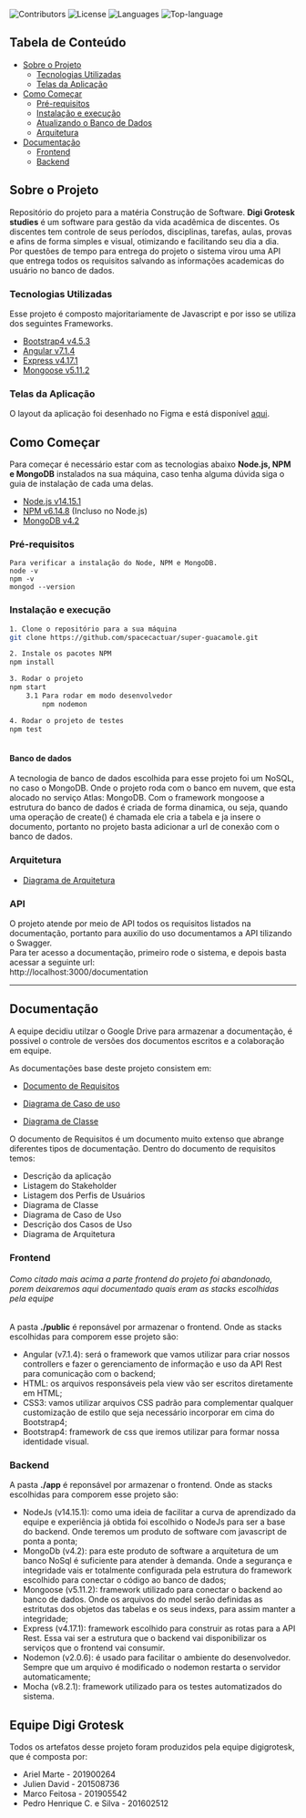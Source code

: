 <!--
*** Você olhou o README, parabéns
*** Nesse markdown vou referenciar os links para facilitar legilibilidade
-->

<!-- PROJECTS SHIELDS -->
![Contributors][contributors-badge]
![License][license]
![Languages][languages]
![Top-language][top-language]

<!-- Content Table-->
## Tabela de Conteúdo

- [Sobre o Projeto](#sobre-o-projeto)
  - [Tecnologias Utilizadas](#tecnologias-utilizadas)
  - [Telas da Aplicação](#telas-da-aplicação)
- [Como Começar](#como-começar)
  - [Pré-requisitos](#pré-requisitos)
  - [Instalação e execução](#instalação-e-execução)
  - [Atualizando o Banco de Dados](#atualizando-o-banco-de-dados)
  - [Arquitetura](#arquitetura)
- [Documentação](#documentação)
  - [Frontend](#frontend)
  - [Backend](#backend)

<!-- About the Project-->
## Sobre o Projeto

Repositório do projeto para a matéria Construção de Software.
**Digi Grotesk studies** é um software para gestão da vida acadêmica de discentes. Os discentes tem controle de seus períodos, disciplinas, tarefas, aulas, provas e afins de forma simples e visual, otimizando e facilitando seu dia a dia.<br>
Por questões de  tempo para entrega do projeto o sistema virou uma API que entrega todos os requisitos salvando as informações academicas do usuário no banco de dados.

### Tecnologias Utilizadas

Esse projeto é composto majoritariamente de Javascript e por isso se utiliza dos seguintes Frameworks.

- [Bootstrap4 v4.5.3](https://getbootstrap.com/)
- [Angular v7.1.4](https://angular.io)
- [Express v4.17.1](https://expressjs.com)
- [Mongoose v5.11.2](https://mongoosejs.com/)

### Telas da Aplicação
O layout da aplicação foi desenhado no Figma e está disponível [aqui](https://www.figma.com/proto/9Lx0Og1sdE6bFXRwFtKl8y/Digi-Grotesk?node-id=15%3A31&viewport=424%2C-1019%2C0.5&scaling=min-zoom).

<!-- Getting Started -->
## Como Começar

Para começar é necessário estar com as tecnologias abaixo **Node.js, NPM e MongoDB** instalados na sua máquina, caso tenha alguma dúvida siga o guia de instalação de cada uma delas.

- [Node.js v14.15.1](https://nodejs.org/en/)
- [NPM v6.14.8](https://www.npmjs.com/) (Incluso no Node.js)
- [MongoDB v4.2](https://www.mongodb.com/)

### Pré-requisitos
```
Para verificar a instalação do Node, NPM e MongoDB.
node -v
npm -v
mongod --version
```

### Instalação e execução
```sh
1. Clone o repositório para a sua máquina
git clone https://github.com/spacecactuar/super-guacamole.git

2. Instale os pacotes NPM
npm install

3. Rodar o projeto
npm start
    3.1 Para rodar em modo desenvolvedor
        npm nodemon

4. Rodar o projeto de testes
npm test
    
```

#### Banco de dados
A tecnologia de banco de dados escolhida para esse projeto foi um NoSQL, no caso o MongoDB. Onde o projeto roda com o banco em nuvem, que esta alocado no serviço Atlas: MongoDB.
Com o framework mongoose a estrutura do banco de dados é criada de forma dinamica, ou seja, quando uma operação de create() é chamada ele cria a tabela e ja insere o documento, portanto no projeto basta adicionar a url de conexão com o banco de dados.

### Arquitetura
- [Diagrama de Arquitetura](https://drive.google.com/file/d/1D3ytcmxb1eZ3RUNFNHrX8GmTNPnHovXS/view?usp=sharing)

### API

O projeto atende por meio de API todos os requisitos listados na documentação, portanto para auxilio do uso documentamos a API tilizando o Swagger.<br>
Para ter acesso a documentação, primeiro rode o sistema, e depois basta acessar a seguinte url:<br>
http://localhost:3000/documentation

---

<!-- Documentation  -->

## Documentação

A equipe decidiu utilzar o Google Drive para armazenar a documentação, é possivel o controle de versões dos documentos escritos e a colaboração em equipe.

As documentações base deste projeto consistem em:

- [Documento de Requisitos](https://docs.google.com/document/d/1nW10u2yDiluhZo_GnVky8zfrkgEGlzbv9Vv8s9B-U1E/edit?usp=sharing)

- [Diagrama de Caso de uso](https://drive.google.com/file/d/1_J1_o2Cn_jvaA8xDJmoSDzqNWpNrp2QW/view?usp=sharing)

- [Diagrama de Classe](https://drive.google.com/file/d/14fJPVrA4tYfEQRtrdnIvbPrMt-U4ZL7U/view?usp=sharing)

O documento de Requisitos é um documento muito extenso que abrange diferentes tipos de documentação. Dentro do documento de requisitos temos:

- Descrição da aplicação
- Listagem do Stakeholder
- Listagem dos Perfis de Usuários
- Diagrama de Classe
- Diagrama de Caso de Uso
- Descrição dos Casos de Uso
- Diagrama de Arquitetura

### Frontend

###### Como citado mais acima a parte frontend do projeto foi abandonado, porem deixaremos aqui documentado quais eram as stacks escolhidas pela equipe
A pasta **./public** é reponsável por armazenar o frontend. Onde as stacks escolhidas para comporem esse projeto são:

- Angular (v7.1.4): será o framework que vamos utilizar para criar nossos controllers e fazer o gerenciamento de informação e uso da API Rest para comunicação com o backend;
- HTML: os arquivos responsáveis pela view vão ser escritos diretamente em HTML;
- CSS3: vamos utilizar arquivos CSS padrão para complementar qualquer customização de estilo que seja necessário incorporar em cima do Bootstrap4;
- Bootstrap4: framework de css que iremos utilizar para formar nossa identidade visual.

### Backend

A pasta **./app** é reponsável por armazenar o frontend. Onde as stacks escolhidas para comporem esse projeto são:

- NodeJs (v14.15.1): como uma ideia de facilitar a curva de aprendizado da equipe e experiência já obtida foi escolhido o NodeJs para ser a base do backend. Onde teremos um produto de software com javascript de ponta a ponta;
- MongoDb (v4.2): para este produto de software a arquitetura de um banco NoSql é suficiente para atender à demanda. Onde a segurança e integridade vais er totalmente configurada pela estrutura do framework escolhido para conectar o código ao banco de dados;
- Mongoose (v5.11.2): framework utilizado para conectar o backend ao banco de dados. Onde os arquivos do model serão definidas as estritutas dos objetos das tabelas e os seus indexs, para assim manter a integridade;
- Express (v4.17.1): framework escolhido para construir as rotas para a API Rest. Essa vai ser a estrutura que o backend vai disponibilizar os serviços que o frontend vai consumir.
- Nodemon (v2.0.6): é usado para facilitar o ambiente do desenvolvedor. Sempre que um arquivo é modificado o nodemon restarta o servidor automaticamente;
- Mocha (v8.2.1): framework utilizado para os testes automatizados do sistema.

## Equipe Digi Grotesk
Todos os artefatos desse projeto foram produzidos pela equipe digigrotesk, que é composta por:

- Ariel Marte - 201900264
- Julien David - 201508736
- Marco Feitosa - 201905542
- Pedro Henrique C. e Silva - 201602512



<!-- LINKS DE MARKDOWN E IMAGENS -->
<!-- https://www.markdownguide.org/basic-syntax/#reference-style-links -->
[contributors-badge]: https://img.shields.io/github/contributors/spacecactuar/super-guacamole?style=flat-square
[license]: https://img.shields.io/github/license/spacecactuar/super-guacamole?style=flat-square
[languages]: https://img.shields.io/github/languages/count/spacecactuar/super-guacamole?style=flat-square
[top-language]: https://img.shields.io/github/languages/top/spacecactuar/super-guacamole?style=flat-square
